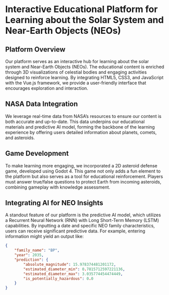 # Interactive Educational Platform for Learning about the Solar System and Near-Earth Objects (NEOs)

## Platform Overview

Our platform serves as an interactive hub for learning about the solar system and Near-Earth Objects (NEOs). The educational content is enriched through 3D visualizations of celestial bodies and engaging activities designed to reinforce learning. By integrating HTML5, CSS3, and JavaScript with the Vue.js framework, we provide a user-friendly interface that encourages exploration and interaction.

## NASA Data Integration

We leverage real-time data from NASA’s resources to ensure our content is both accurate and up-to-date. This data underpins our educational materials and predictive AI model, forming the backbone of the learning experience by offering users detailed information about planets, comets, and asteroids.

## Game Development

To make learning more engaging, we incorporated a 2D asteroid defense game, developed using Godot 4. This game not only adds a fun element to the platform but also serves as a tool for educational reinforcement. Players must answer true/false questions to protect Earth from incoming asteroids, combining gameplay with knowledge assessment.

## Integrating AI for NEO Insights

A standout feature of our platform is the predictive AI model, which utilizes a Recurrent Neural Network (RNN) with Long Short-Term Memory (LSTM) capabilities. By inputting a date and specific NEO family characteristics, users can receive significant predictive data. For example, entering information might yield an output like:

```json
{
    "family_name": "BP",
    "year": 2035,
    "prediction": {
        "absolute_magnitude": 15.978374481201172,
        "estimated_diameter_min": 0.7815712597221136,
        "estimated_diameter_max": 3.035774454474449,
        "is_potentially_hazardous": 0.0
    }
}

